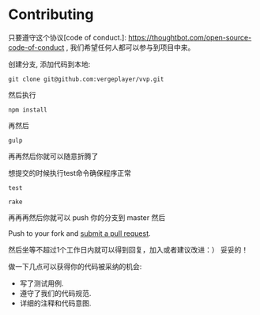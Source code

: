 # Contributing 

只要遵守这个协议[code of conduct.]: https://thoughtbot.com/open-source-code-of-conduct , 我们希望任何人都可以参与到项目中来。

创建分支, 添加代码到本地:

    git clone git@github.com:vergeplayer/vvp.git

然后执行

    npm install

再然后

    gulp

再再然后你就可以随意折腾了

想提交的时候执行test命令确保程序正常

    test

    rake
    
再再再然后你就可以 push 你的分支到 master 然后 

Push to your fork and [submit a pull request][pr].

[pr]: https://github.com/vergeplayer/vvp/compare/

然后坐等不超过1个工作日内就可以得到回复，加入或者建议改进：） 妥妥的！

做一下几点可以获得你的代码被采纳的机会:

* 写了测试用例.
* 遵守了我们的代码规范.
* 详细的注释和代码意图.

